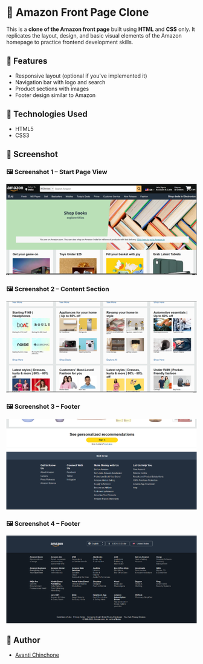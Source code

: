 # 🛒 Amazon Front Page Clone

This is a **clone of the Amazon front page** built using **HTML** and **CSS** only. It replicates the layout, design, and basic visual elements of the Amazon homepage to practice frontend development skills.

## 📌 Features

- Responsive layout (optional if you've implemented it)
- Navigation bar with logo and search
- Product sections with images
- Footer design similar to Amazon

## 🚀 Technologies Used

- HTML5
- CSS3

## 📸 Screenshot
### 🖼️ Screenshot 1 – Start Page View
![Navigation Bar](./assets/screenshot1.png) 

### 🖼️ Screenshot 2 – Content Section
![Shop Section](./assets/screenshot2.png) 

### 🖼️ Screenshot 3 – Footer
![Sign-in & footer](./assets/screenshot3.png) 

### 🖼️ Screenshot 4 – Footer
![Footer](./assets/screenshot4.png) 


## 📝 Author

- [Avanti Chinchone](https://github.com/Avanti-Chinchone2003)









